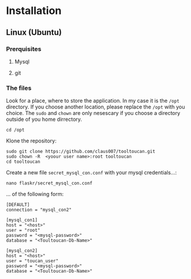 # Installation

## Linux (Ubuntu)

### Prerquisites

1. Mysql

2. git


### The files

Look for a place, where to store the application.
In my case it is the `/opt` directory.
If you choose another location, please replace the `/opt` with you choice.
The `sudo` and `chown` are only nesescary if you choose a directory outside of you home dirrectory.

```
cd /opt
```

Klone the repository:
```
sudo git clone https://github.com/claus007/tooltoucan.git
sudo chown -R  <yoour user name>:root tooltoucan
cd tooltoucan
```

Create a new file `secret_mysql_con.conf` with your mysql credentials...:

```
nano flaskr/secret_mysql_con.conf
```

... of the following form:

```
[DEFAULT]
connection = "mysql_con2"

[mysql_con1]
host = "<host>"
user = "root"
password = "<mysql-password>"
database = "<Toultoucan-Db-Name>"

[mysql_con2]
host = "<host>"
user = "toucan_user"
password = "<mysql-password>"
database = "<Toultoucan-Db-Name>"
```
